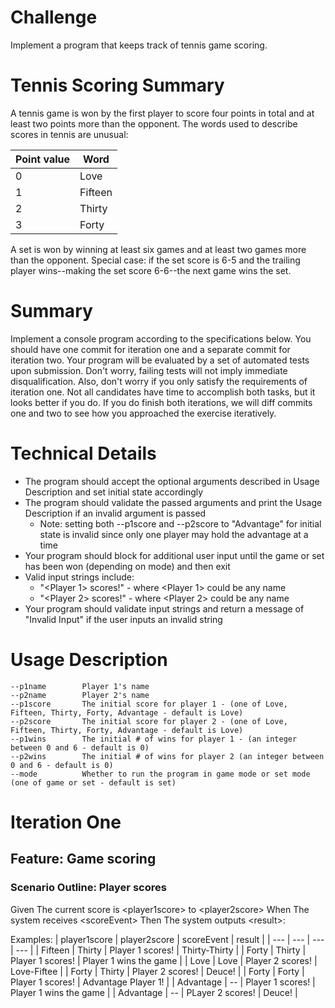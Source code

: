# Challenge
Implement a program that keeps track of tennis game scoring.

# Tennis Scoring Summary
A tennis game is won by the first player to score four points in total and at
least two points more than the opponent. The words used to describe scores in
tennis are unusual:

| Point value | Word    |
| ----------- | ------- |
| 0           | Love    |
| 1           | Fifteen |
| 2           | Thirty  |
| 3           | Forty   |

A set is won by winning at least six games and at least two games more than the
opponent. Special case: if the set score is 6-5 and the trailing player
wins--making the set score 6-6--the next game wins the set.

# Summary

Implement a console program according to the specifications below. You should
have one commit for iteration one and a separate commit for iteration two. Your
program will be evaluated by a set of automated tests upon submission. Don't
worry, failing tests will not imply immediate disqualification. Also, don't
worry if you only satisfy the requirements of iteration one. Not all candidates
have time to accomplish both tasks, but it looks better if you do. If you do
finish both iterations, we will diff commits one and two to see how you
approached the exercise iteratively.

# Technical Details

* The program should accept the optional arguments described in Usage Description
  and set initial state accordingly
* The program should validate the passed arguments and print the Usage
  Description if an invalid argument is passed
    * Note: setting both --p1score and --p2score to "Advantage" for initial state
      is invalid since only one player may hold the advantage
      at a time
* Your program should block for additional user input until the game or set has
  been won (depending on mode) and then exit
* Valid input strings include:
    * "<Player 1> scores!" - where <Player 1> could be any name
    * "<Player 2> scores!" - where <Player 2> could be any name
* Your program should validate input strings and return a message of "Invalid
  Input" if the user inputs an invalid string

# Usage Description

    --p1name        Player 1's name
    --p2name        Player 2's name
    --p1score       The initial score for player 1 - (one of Love, Fifteen, Thirty, Forty, Advantage - default is Love)
    --p2score       The initial score for player 2 - (one of Love, Fifteen, Thirty, Forty, Advantage - default is Love)
    --p1wins        The initial # of wins for player 1 - (an integer between 0 and 6 - default is 0)
    --p2wins        The initial # of wins for player 2 (an integer between 0 and 6 - default is 0)
    --mode          Whether to run the program in game mode or set mode (one of game or set - default is set)

# Iteration One

## Feature: Game scoring

### Scenario Outline:  Player scores
Given The current score is \<player1score\> to \<player2score\> When The system
receives \<scoreEvent\> Then The system outputs \<result\>:

Examples:
| player1score | player2score | scoreEvent | result |
| --- | --- | --- | --- |
| Fifteen | Thirty | Player 1 scores! | Thirty-Thirty |
| Forty | Thirty | Player 1 scores! | Player 1 wins the game |
| Love | Love | Player 2 scores! | Love-Fiftee |
| Forty | Thirty | Player 2 scores! |  Deuce! |
| Forty | Forty | Player 1 scores! | Advantage Player 1! |
| Advantage | -- | Player 1 scores! | Player 1 wins the game |
| Advantage | -- | PLayer 2 scores! | Deuce! |

